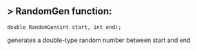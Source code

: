 
## > RandomGen function:

    double RandomGen(int start, int end);
  generates a double-type random number between start and end
